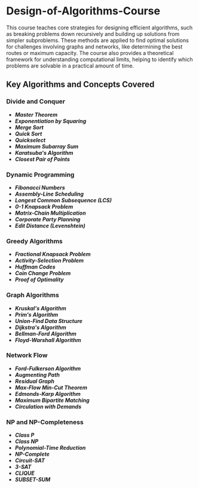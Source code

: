 # Design-of-Algorithms-Course


This course teaches core strategies for designing efficient algorithms, such as breaking problems down recursively and building up solutions from simpler subproblems. These methods are applied to find optimal solutions for challenges involving graphs and networks, like determining the best routes or maximum capacity. The course also provides a theoretical framework for understanding computational limits, helping to identify which problems are solvable in a practical amount of time.

## Key Algorithms and Concepts Covered


### Divide and Conquer

* **_Master Theorem_**
* **_Exponentiation by Squaring_**
* **_Merge Sort_**
* **_Quick Sort_**
* **_Quickselect_**
* **_Maximum Subarray Sum_**
* **_Karatsuba's Algorithm_**
* **_Closest Pair of Points_**


### Dynamic Programming

* **_Fibonacci Numbers_**
* **_Assembly-Line Scheduling_**
* **_Longest Common Subsequence (LCS)_**
* **_0-1 Knapsack Problem_**
* **_Matrix-Chain Multiplication_**
* **_Corporate Party Planning_**
* **_Edit Distance (Levenshtein)_**

### Greedy Algorithms

* **_Fractional Knapsack Problem_**
* **_Activity-Selection Problem_**
* **_Huffman Codes_**
* **_Coin Change Problem_**
* **_Proof of Optimality_**


### Graph Algorithms

* **_Kruskal's Algorithm_**
* **_Prim's Algorithm_**
* **_Union-Find Data Structure_**
* **_Dijkstra's Algorithm_**
* **_Bellman-Ford Algorithm_**
* **_Floyd-Warshall Algorithm_**


### Network Flow

* **_Ford-Fulkerson Algorithm_**
* **_Augmenting Path_**
* **_Residual Graph_**
* **_Max-Flow Min-Cut Theorem_**
* **_Edmonds-Karp Algorithm_**
* **_Maximum Bipartite Matching_**
* **_Circulation with Demands_**


### NP and NP-Completeness

* **_Class P_**
* **_Class NP_**
* **_Polynomial-Time Reduction_**
* **_NP-Complete_**
* **_Circuit-SAT_**
* **_3-SAT_**
* **_CLIQUE_**
* **_SUBSET-SUM_**
